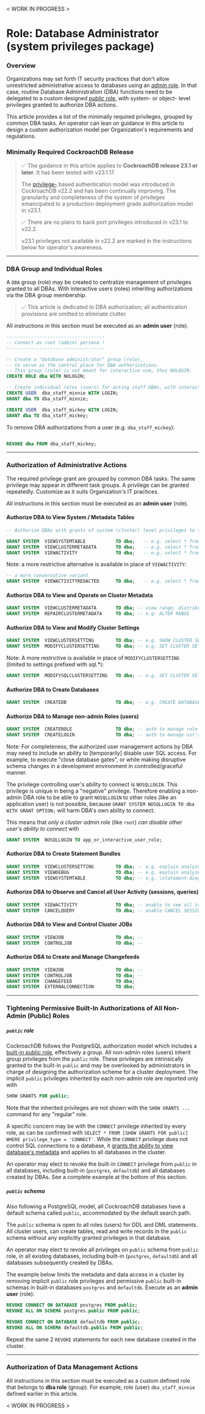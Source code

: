 < WORK IN PROGRESS >

# Role: Database Administrator (system privileges package)

### Overview

Organizations may set forth IT security practices that don't allow unrestricted administrative access to databases using an [*admin* role](https://www.cockroachlabs.com/docs/stable/security-reference/authorization#admin-role). In that case, routine Database Administration (DBA) functions need to be delegated to a custom designed [*public* role](https://www.cockroachlabs.com/docs/stable/security-reference/authorization#public-role), with system- or object- level privileges granted to authorize DBA actions.

This article provides a list of the minimally required privileges, grouped by common DBA tasks. An operator can lean on guidance in this article to design a custom authorization model per Organization's requirements and regulations.



### Minimally Required CockroachDB Release

> ✅ The guidance in this article applies to **CockroachDB release 23.1 or later**. It has been tested with v23.1.17. 
>
> The [privilege-](https://www.cockroachlabs.com/docs/stable/security-reference/authorization#privileges) based authentication model was introduced in CockroachDB v22.2 and has been continually improving. The granularity and completeness of the system of privileges emancipated to a production deployment grade authorization model in v23.1. 



> ✅ There are no plans to back port privileges introduced in v23.1 to v22.2.
>
> v23.1 privileges not available in v22.2 are marked in the instructions below for operator's awareness.





------

### DBA Group and Individual Roles

A `DBA` group (role) may be created to centralize management of privileges granted to all DBAs. With interactive users (roles) inheriting authorizations via the DBA group membership.

> ✅ This article is dedicated to DBA authorization; all authentication provisions are omitted to eliminate clutter.



All instructions in this section must be executed as an **admin user** (role).

```sql
------------------------------------
-- Connect as root (admin) persona !
------------------------------------

-- Create a "database administrator" group (role),
-- to serve as the central place for DBA authorizations.
-- This group (role) is not meant for interactive use, thus NOLOGIN. 
CREATE ROLE dba WITH NOLOGIN;

-- Create individual roles (users) for acting staff DBAs, with interactive LOGIN
CREATE USER  dba_staff_minnie WITH LOGIN;
GRANT dba TO dba_staff_minnie;

CREATE USER  dba_staff_mickey WITH LOGIN;
GRANT dba TO dba_staff_mickey;

```

To remove DBA authorizations from a user (e.g. `dba_staff_mickey`):

```sql

REVOKE dba FROM dba_staff_mickey;

```





-------------

### Authorization of Administrative Actions

The required privilege grant are grouped by common DBA tasks. The same privilege may appear in different task groups. A privilege can be granted repeatedly. 
Customize as it suits Organization's IT practices.

All instructions in this section must be executed as an **admin user** (role).



#### Authorize DBA to View System / Metadata Tables

```sql
-- Authorize DBAs with grants of system (cluster) level privileges to the DBA group.

GRANT SYSTEM  VIEWSYSTEMTABLE           TO dba;   -- e.g. select * from system.settings;                      NOT IN 22.2
GRANT SYSTEM  VIEWCLUSTERMETADATA       TO dba;   -- e.g. select * from crdb_internal.kv_node_status;
GRANT SYSTEM  VIEWACTIVITY              TO dba;   -- e.g. select * from crdb_internal.cluster_locks;
```

Note: a more restrictive alternative is available in place of `VIEWACTIVITY`:

```sql
-- a more conservative variant
GRANT SYSTEM  VIEWACTIVITYREDACTED      TO dba;   -- e.g. select * from crdb_internal.cluster_locks;
```



#### Authorize DBA to View and Operate on Cluster Metadata

```sql
GRANT SYSTEM  VIEWCLUSTERMETADATA       TO dba; -- view range, distribution, store, Raft information 
GRANT SYSTEM  REPAIRCLUSTERMETADATA     TO dba; -- e.g. ALTER RANGE                                         NOT in 22.2
```



#### Authorize DBA to View and Modify Cluster Settings

```sql
GRANT SYSTEM  VIEWCLUSTERSETTING        TO dba; -- e.g. SHOW CLUSTER SETTINGS
GRANT SYSTEM  MODIFYCLUSTERSETTING      TO dba; -- e.g. SET CLUSTER SETTING ...
```

Note: A more restrictive is available in place of `MODIFYCLUSTERSETTING` (limited to settings prefixed with sql.*):

```sql
GRANT SYSTEM  MODIFYSQLCLUSTERSETTING   TO dba; -- e.g. SET CLUSTER SETTING sql...                          NOT IN 22.2
```



#### Authorize DBA to Create Databases

```sql
GRANT SYSTEM  CREATEDB                  TO dba; -- e.g. CREATE DATABASE ...;
```



#### Authorize DBA to Manage non-admin Roles (users)

```sql
GRANT SYSTEM  CREATEROLE                TO dba; -- auth to manage role (user) lifecycle                     NOT in 22.2
GRANT SYSTEM  CREATELOGIN               TO dba; -- auth to manage usr's pwd policies and ability to connect NOT in 22.2
```

Note:  For completeness, the authorized user management actions by DBA may need to include an ability to [temporarily] disable user SQL access. For example, to execute "close database gates", or while making disruptive schema changes in a development environment in controlled/graceful manner.

The privilege controlling user's ability to connect is `NOSQLLOGIN`. This privilege is unique in being a "negative" privilege. Therefore enabling a non-admin DBA role to be able to grant `NOSQLLOGIN` to other roles (like an application user) is not possible, because `GRANT SYSTEM NOSQLLOGIN TO dba WITH GRANT OPTION;` will harm DBA's own ability to connect.

This means that *only a cluster admin role* (like `root`) *can disable other user's ability to connect* with

```sql
GRANT SYSTEM  NOSQLLOGIN TO app_or_interactive_user_role;
```



#### Authorize DBA to Create Statement Bundles

```sql
GRANT SYSTEM  VIEWCLUSTERSETTING        TO dba; -- e.g. explain analyze (debug) <select statement>
GRANT SYSTEM  VIEWDEBUG                 TO dba; -- e.g. explain analyze (debug) <select statement>
GRANT SYSTEM  VIEWSYSTEMTABLE           TO dba; -- e.g. \statement-diag download 954984026515832833         NOT IN 22.2
```



#### Authorize DBA to Observe and Cancel all User Activity (sessions, queries)

```sql
GRANT SYSTEM  VIEWACTIVITY              TO dba; -- enable to see all in SHOW SESSIONS / SHOW QUERIES
GRANT SYSTEM  CANCELQUERY               TO dba; -- enable CANCEL SESSION / CANCEL QUERY
```



#### Authorize DBA to View and Control Cluster JOBs

```sql
GRANT SYSTEM  VIEWJOB                   TO dba; --                                                          NOT in 22.2
GRANT SYSTEM  CONTROLJOB                TO dba; --                                                          NOT in 22.2
```



#### Authorize DBA to Create and Manage Changefeeds

```sql
GRANT SYSTEM  VIEWJOB                   TO dba; --                                                          NOT in 22.2
GRANT SYSTEM  CONTROLJOB                TO dba; --                                                          NOT in 22.2
GRANT SYSTEM  CHANGEFEED                TO dba;
GRANT SYSTEM  EXTERNALCONNECTION        TO dba;
```





------

### Tightening Permissive Built-In Authorizations of All Non-Admin (Public) Roles

##### `public` role

CockroachDB follows the PostgreSQL authorization model which includes a [built-in public role](https://www.cockroachlabs.com/docs/stable/security-reference/authorization#public-role), effectively a group. All non-admin roles (users) inherit group privileges from the `public` role. These privileges are intrinsically granted to the built-in `public` and may be overlooked by administrators in charge of designing the authorization scheme for a cluster deployment. The implicit `public` privileges inherited by each non-admin role are reported only with

```sql
SHOW GRANTS FOR public;
```

Note that the inherited privileges are not shown with the ` SHOW GRANTS ... `  command for any "regular" role.

A specific concern may be with the `CONNECT` privilege inherited by every role, as can be confirmed with  `SELECT * FROM [SHOW GRANTS FOR public] WHERE privilege_type = 'CONNECT'`.  While the `CONNECT` privilege does not control SQL connections to a database, it [grants the ability to view database's metadata](https://www.cockroachlabs.com/docs/v23.2/security-reference/authorization#supported-privileges) and applies to all databases in the cluster.

An operator may elect to revoke the built-in `CONNECT` privilege from `public` in all databases, including built-in (`postgres`, `defaultdb`) and all databases created by DBAs. See a complete example at the bottom of this section.

##### `public` schema

Also following a PostgreSQL model, all CockroachDB databases have a default schema called `public`, accommodated by the default search path.

The `public` schema is open to all roles (users) for DDL and DML statements. All cluster users, can create tables, read and write records in the `public` schema without any explicitly granted privileges in that database.  

An operator may elect to revoke all privileges on `public` schema from `public` role, in all existing databases, including built-in (`postgres`, `defaultdb`) and all databases subsequently created by DBAs.



The example below limits the metadata and data access in a cluster by removing implicit `public` role privileges and permissive `public` built-in schemas in built-in databases `postgres` and `defaultdb`. Execute as an **admin user** (role):

```sql
REVOKE CONNECT ON DATABASE postgres FROM public;
REVOKE ALL ON SCHEMA postgres.public FROM public;

REVOKE CONNECT ON DATABASE defaultdb FROM public;
REVOKE ALL ON SCHEMA defaultdb.public FROM public;
```

Repeat the same 2 `REVOKE` statements for each new database created in the cluster.  





------

### Authorization of Data Management Actions

All instructions in this section must be executed as a custom defined role that belongs to **dba role** (group). For example, role (user) `dba_staff_minnie` defined earlier in this article.



< WORK IN PROGRESS >


